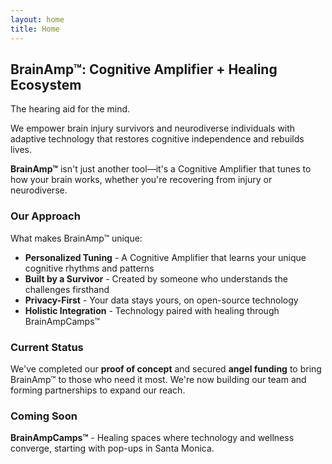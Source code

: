 ```yaml
---
layout: home
title: Home
---
```


## BrainAmp™: Cognitive Amplifier + Healing Ecosystem

The hearing aid for the mind.

We empower brain injury survivors and neurodiverse individuals with adaptive technology that restores cognitive independence and rebuilds lives.

**BrainAmp™** isn't just another tool—it's a Cognitive Amplifier that tunes to how your brain works, whether you're recovering from injury or neurodiverse.

### Our Approach

What makes BrainAmp™ unique:

- **Personalized Tuning** - A Cognitive Amplifier that learns your unique cognitive rhythms and patterns
- **Built by a Survivor** - Created by someone who understands the challenges firsthand
- **Privacy-First** - Your data stays yours, on open-source technology
- **Holistic Integration** - Technology paired with healing through BrainAmpCamps™

### Current Status

We've completed our **proof of concept** and secured **angel funding** to bring BrainAmp™ to those who need it most. We're now building our team and forming partnerships to expand our reach.

### Coming Soon

**BrainAmpCamps™** - Healing spaces where technology and wellness converge, starting with pop-ups in Santa Monica.
